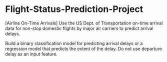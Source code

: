 # Flight-Status-Prediction-Project
[Airline On-Time Arrivals]
Use the US Dept. of Transportation on-time arrival data for non-stop domestic flights by major air carriers to predict arrival delays.

Build a binary classification model for predicting arrival delays or a regression model that predicts the extent of the delay.  Do not use departure delay as an input feature.
